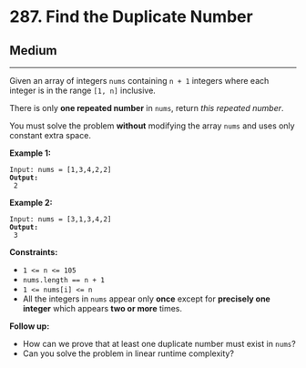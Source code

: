 # 287. Find the Duplicate Number

## Medium

***

Given an array of integers `nums` containing `n + 1` integers where each integer is in the range `[1, n]` inclusive.

There is only **one repeated number** in `nums`, return _this repeated number_.

You must solve the problem **without** modifying the array `nums` and uses only constant extra space.

&#x20;

**Example 1:**

<pre><code>Input: nums = [1,3,4,2,2]
<strong>Output:
</strong> 2</code></pre>

**Example 2:**

<pre><code>Input: nums = [3,1,3,4,2]
<strong>Output:
</strong> 3</code></pre>

&#x20;

**Constraints:**

* `1 <= n <= 105`
* `nums.length == n + 1`
* `1 <= nums[i] <= n`
* All the integers in `nums` appear only **once** except for **precisely one integer** which appears **two or more** times.

&#x20;

**Follow up:**

* How can we prove that at least one duplicate number must exist in `nums`?
* Can you solve the problem in linear runtime complexity?
